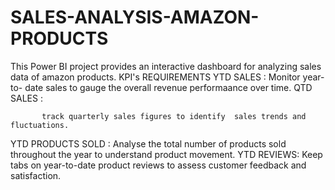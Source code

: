 # SALES-ANALYSIS-AMAZON-PRODUCTS
This Power BI project provides an interactive dashboard for analyzing sales data of amazon products. 
KPI's REQUIREMENTS 
YTD SALES : 
           Monitor year-to- date sales to gauge the overall revenue performaance over time.
QTD SALES : 

           track quarterly sales figures to identify  sales trends and fluctuations. 
 YTD PRODUCTS SOLD : 
                   Analyse the total number of products sold throughout the year to understand product movement.
 YTD REVIEWS: 
             Keep tabs on year-to-date product reviews to assess customer feedback and satisfaction.
                   


                   
